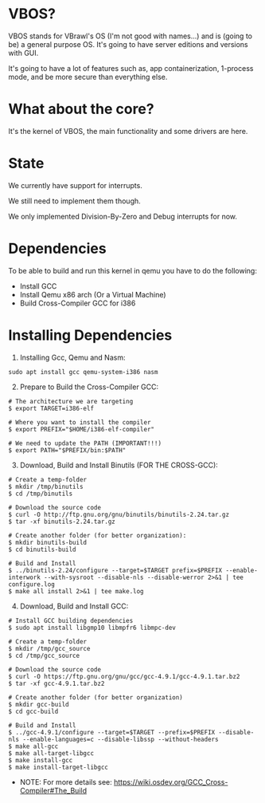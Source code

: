 # VBOS?
VBOS stands for VBrawl's OS (I'm not good with names...) and is (going to be) a general purpose OS. It's going to have server editions and versions with GUI.

It's going to have a lot of features such as, app containerization, 1-process mode, and be more secure than everything else.



# What about the core?
It's the kernel of VBOS, the main functionality and some drivers are here.


# State
We currently have support for interrupts.

We still need to implement them though.

We only implemented Division-By-Zero and Debug interrupts for now.



# Dependencies
To be able to build and run this kernel in qemu you have to do the following:

- Install GCC
- Install Qemu x86 arch (Or a Virtual Machine)
- Build Cross-Compiler GCC for i386


# Installing Dependencies
1) Installing Gcc, Qemu and Nasm:

```
sudo apt install gcc qemu-system-i386 nasm
```

2) Prepare to Build the Cross-Compiler GCC:

```
# The architecture we are targeting
$ export TARGET=i386-elf

# Where you want to install the compiler
$ export PREFIX="$HOME/i386-elf-compiler"

# We need to update the PATH (IMPORTANT!!!)
$ export PATH="$PREFIX/bin:$PATH"
```

3) Download, Build and Install Binutils (FOR THE CROSS-GCC):

```
# Create a temp-folder
$ mkdir /tmp/binutils
$ cd /tmp/binutils

# Download the source code
$ curl -O http://ftp.gnu.org/gnu/binutils/binutils-2.24.tar.gz
$ tar -xf binutils-2.24.tar.gz

# Create another folder (for better organization):
$ mkdir binutils-build
$ cd binutils-build

# Build and Install
$ ../binutils-2.24/configure --target=$TARGET prefix=$PREFIX --enable-interwork --with-sysroot --disable-nls --disable-werror 2>&1 | tee configure.log
$ make all install 2>&1 | tee make.log
```

4) Download, Build and Install GCC:

```
# Install GCC building dependencies
$ sudo apt install libgmp10 libmpfr6 libmpc-dev

# Create a temp-folder
$ mkdir /tmp/gcc_source
$ cd /tmp/gcc_source

# Download the source code
$ curl -O https://ftp.gnu.org/gnu/gcc/gcc-4.9.1/gcc-4.9.1.tar.bz2
$ tar -xf gcc-4.9.1.tar.bz2

# Create another folder (for better organization)
$ mkdir gcc-build
$ cd gcc-build

# Build and Install
$ ../gcc-4.9.1/configure --target=$TARGET --prefix=$PREFIX --disable-nls --enable-languages=c --disable-libssp --without-headers
$ make all-gcc
$ make all-target-libgcc
$ make install-gcc
$ make install-target-libgcc
```


- NOTE: For more details see: https://wiki.osdev.org/GCC_Cross-Compiler#The_Build
